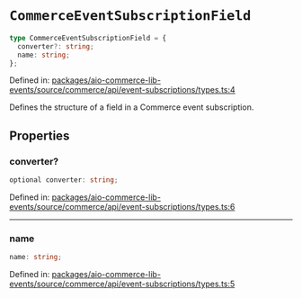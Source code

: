 # `CommerceEventSubscriptionField`

```ts
type CommerceEventSubscriptionField = {
  converter?: string;
  name: string;
};
```

Defined in: [packages/aio-commerce-lib-events/source/commerce/api/event-subscriptions/types.ts:4](https://github.com/adobe/aio-commerce-sdk/blob/5a56cf6f89369fbe4cacf586ea1b3d08993680a9/packages/aio-commerce-lib-events/source/commerce/api/event-subscriptions/types.ts#L4)

Defines the structure of a field in a Commerce event subscription.

## Properties

### converter?

```ts
optional converter: string;
```

Defined in: [packages/aio-commerce-lib-events/source/commerce/api/event-subscriptions/types.ts:6](https://github.com/adobe/aio-commerce-sdk/blob/5a56cf6f89369fbe4cacf586ea1b3d08993680a9/packages/aio-commerce-lib-events/source/commerce/api/event-subscriptions/types.ts#L6)

---

### name

```ts
name: string;
```

Defined in: [packages/aio-commerce-lib-events/source/commerce/api/event-subscriptions/types.ts:5](https://github.com/adobe/aio-commerce-sdk/blob/5a56cf6f89369fbe4cacf586ea1b3d08993680a9/packages/aio-commerce-lib-events/source/commerce/api/event-subscriptions/types.ts#L5)
